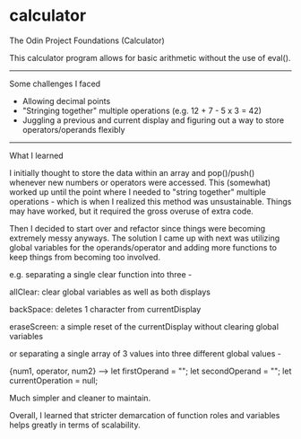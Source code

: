# calculator

The Odin Project Foundations (Calculator)

This calculator program allows for basic arithmetic without the use of eval().

---

Some challenges I faced

- Allowing decimal points
- "Stringing together" multiple operations (e.g. 12 + 7 - 5 x 3 = 42)
- Juggling a previous and current display and figuring out a way to store operators/operands flexibly

---

What I learned

I initially thought to store the data within an array and pop()/push() whenever new numbers or operators were accessed. This (somewhat) worked up until the point where I needed to "string together" multiple operations - which is when I realized this method was unsustainable. Things may have worked, but it required the gross overuse of extra code.

Then I decided to start over and refactor since things were becoming extremely messy anyways. The solution I came up with next was utilizing global variables for the operands/operator and adding more functions to keep things from becoming too involved.

e.g. separating a single clear function into three -

allClear: clear global variables as well as both displays

backSpace: deletes 1 character from currentDisplay

eraseScreen: a simple reset of the currentDisplay without clearing global variables

or separating a single array of 3 values into three different global values -

{num1, operator, num2}
-->
let firstOperand = "";
let secondOperand = "";
let currentOperation = null;

Much simpler and cleaner to maintain.

Overall, I learned that stricter demarcation of function roles and variables helps greatly in terms of scalability.
